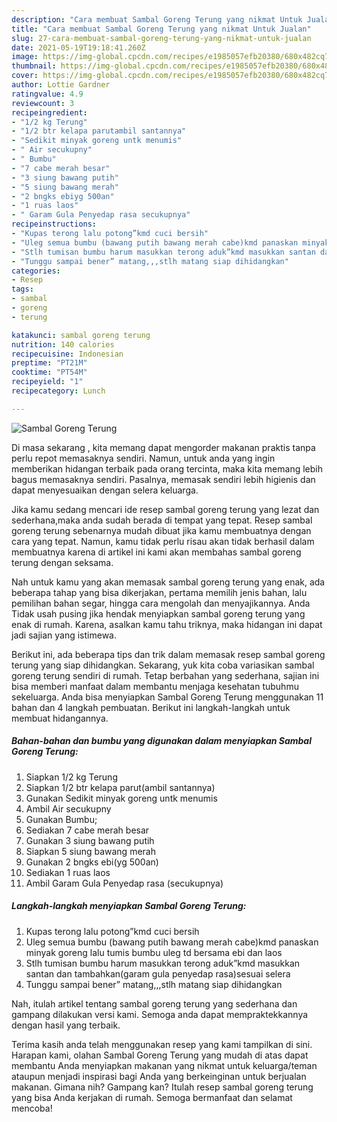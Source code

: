 ```yaml
---
description: "Cara membuat Sambal Goreng Terung yang nikmat Untuk Jualan"
title: "Cara membuat Sambal Goreng Terung yang nikmat Untuk Jualan"
slug: 27-cara-membuat-sambal-goreng-terung-yang-nikmat-untuk-jualan
date: 2021-05-19T19:18:41.260Z
image: https://img-global.cpcdn.com/recipes/e1985057efb20380/680x482cq70/sambal-goreng-terung-foto-resep-utama.jpg
thumbnail: https://img-global.cpcdn.com/recipes/e1985057efb20380/680x482cq70/sambal-goreng-terung-foto-resep-utama.jpg
cover: https://img-global.cpcdn.com/recipes/e1985057efb20380/680x482cq70/sambal-goreng-terung-foto-resep-utama.jpg
author: Lottie Gardner
ratingvalue: 4.9
reviewcount: 3
recipeingredient:
- "1/2 kg Terung"
- "1/2 btr kelapa parutambil santannya"
- "Sedikit minyak goreng untk menumis"
- " Air secukupny"
- " Bumbu"
- "7 cabe merah besar"
- "3 siung bawang putih"
- "5 siung bawang merah"
- "2 bngks ebiyg 500an"
- "1 ruas laos"
- " Garam Gula Penyedap rasa secukupnya"
recipeinstructions:
- "Kupas terong lalu potong”kmd cuci bersih"
- "Uleg semua bumbu (bawang putih bawang merah cabe)kmd panaskan minyak goreng lalu tumis bumbu uleg td bersama ebi dan laos"
- "Stlh tumisan bumbu harum masukkan terong aduk”kmd masukkan santan dan tambahkan(garam gula penyedap rasa)sesuai selera"
- "Tunggu sampai bener” matang,,,stlh matang siap dihidangkan"
categories:
- Resep
tags:
- sambal
- goreng
- terung

katakunci: sambal goreng terung 
nutrition: 140 calories
recipecuisine: Indonesian
preptime: "PT21M"
cooktime: "PT54M"
recipeyield: "1"
recipecategory: Lunch

---
```



![Sambal Goreng Terung](https://img-global.cpcdn.com/recipes/e1985057efb20380/680x482cq70/sambal-goreng-terung-foto-resep-utama.jpg)

Di masa  sekarang , kita memang dapat mengorder makanan praktis tanpa perlu repot memasaknya sendiri. Namun, untuk anda yang ingin memberikan hidangan terbaik pada orang tercinta, maka kita memang lebih bagus memasaknya sendiri. Pasalnya, memasak sendiri lebih higienis dan dapat menyesuaikan dengan selera keluarga.

Jika kamu sedang mencari ide resep sambal goreng terung yang lezat dan sederhana,maka anda sudah berada di tempat yang tepat. Resep sambal goreng terung  sebenarnya mudah dibuat jika kamu membuatnya dengan cara yang tepat. Namun, kamu tidak perlu risau akan tidak berhasil dalam membuatnya 
karena di artikel ini kami akan membahas sambal goreng terung dengan seksama.  



Nah untuk kamu yang akan memasak sambal goreng terung yang enak, ada beberapa tahap yang bisa dikerjakan, pertama memilih jenis bahan, lalu pemilihan bahan segar, hingga cara mengolah dan menyajikannya. Anda Tidak usah pusing jika hendak menyiapkan sambal goreng terung yang enak di rumah. Karena, asalkan kamu  tahu triknya, maka hidangan ini dapat jadi sajian yang istimewa.

Berikut ini, ada beberapa tips dan trik dalam memasak resep sambal goreng terung yang siap dihidangkan. Sekarang, yuk kita coba variasikan sambal goreng terung sendiri di rumah. Tetap berbahan yang sederhana, sajian ini bisa memberi manfaat dalam membantu menjaga kesehatan tubuhmu sekeluarga. Anda bisa menyiapkan Sambal Goreng Terung menggunakan 11 bahan dan 4 langkah pembuatan. Berikut ini langkah-langkah untuk membuat hidangannya.

<!--inarticleads1-->

##### Bahan-bahan dan bumbu yang digunakan dalam menyiapkan Sambal Goreng Terung:

1. Siapkan 1/2 kg Terung
1. Siapkan 1/2 btr kelapa parut(ambil santannya)
1. Gunakan Sedikit minyak goreng untk menumis
1. Ambil  Air secukupny
1. Gunakan  Bumbu;
1. Sediakan 7 cabe merah besar
1. Gunakan 3 siung bawang putih
1. Siapkan 5 siung bawang merah
1. Gunakan 2 bngks ebi(yg 500an)
1. Sediakan 1 ruas laos
1. Ambil  Garam Gula Penyedap rasa (secukupnya)




<!--inarticleads2-->

##### Langkah-langkah menyiapkan Sambal Goreng Terung:

1. Kupas terong lalu potong”kmd cuci bersih
1. Uleg semua bumbu (bawang putih bawang merah cabe)kmd panaskan minyak goreng lalu tumis bumbu uleg td bersama ebi dan laos
1. Stlh tumisan bumbu harum masukkan terong aduk”kmd masukkan santan dan tambahkan(garam gula penyedap rasa)sesuai selera
1. Tunggu sampai bener” matang,,,stlh matang siap dihidangkan




Nah, itulah artikel tentang  sambal goreng terung  yang sederhana dan gampang dilakukan versi kami. Semoga anda dapat mempraktekkannya dengan hasil yang terbaik. 

Terima kasih anda telah menggunakan resep yang kami tampilkan di sini. Harapan kami, olahan  Sambal Goreng Terung yang mudah di atas dapat membantu Anda menyiapkan makanan yang nikmat untuk keluarga/teman ataupun menjadi inspirasi bagi Anda yang berkeinginan untuk berjualan makanan. Gimana nih? Gampang kan? Itulah resep sambal goreng terung yang bisa Anda kerjakan di rumah. Semoga bermanfaat dan selamat mencoba!

